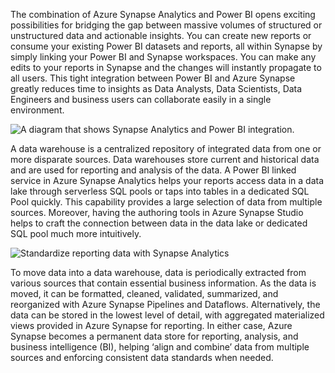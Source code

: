 The combination of Azure Synapse Analytics and Power BI opens exciting possibilities for bridging the gap between massive volumes of structured or unstructured data and actionable insights. You can create new reports or consume your existing Power BI datasets and reports, all within Synapse by simply linking your Power BI and Synapse workspaces. You can make any edits to your reports in Synapse and the changes will instantly propagate to all users. This tight integration between Power BI and Azure Synapse greatly reduces time to insights as Data Analysts, Data Scientists, Data Engineers and business users can collaborate easily in a single environment.

![A diagram that shows Synapse Analytics and Power BI integration.](../media/synapse-analytics-power-bi-integration.png)

A data warehouse is a centralized repository of integrated data from one or more disparate sources. Data warehouses store current and historical data and are used for reporting and analysis of the data. A Power BI linked service in Azure Synapse Analytics helps your reports access data in a data lake through serverless SQL pools or taps into tables in a dedicated SQL Pool quickly. This capability provides a large selection of data from multiple sources. Moreover, having the authoring tools in Azure Synapse Studio helps to craft the connection between data in the data lake or dedicated SQL pool much more intuitively. 

![Standardize reporting data with Synapse Analytics](../media/power-bi-synapse-reporting.png)

To move data into a data warehouse, data is periodically extracted from various sources that contain essential business information. As the data is moved, it can be formatted, cleaned, validated, summarized, and reorganized with Azure Synapse Pipelines and Dataflows. Alternatively, the data can be stored in the lowest level of detail, with aggregated materialized views provided in Azure Synapse for reporting. In either case, Azure Synapse becomes a permanent data store for reporting, analysis, and business intelligence (BI), helping  ‘align and combine’ data from multiple sources and enforcing consistent data standards when needed.
